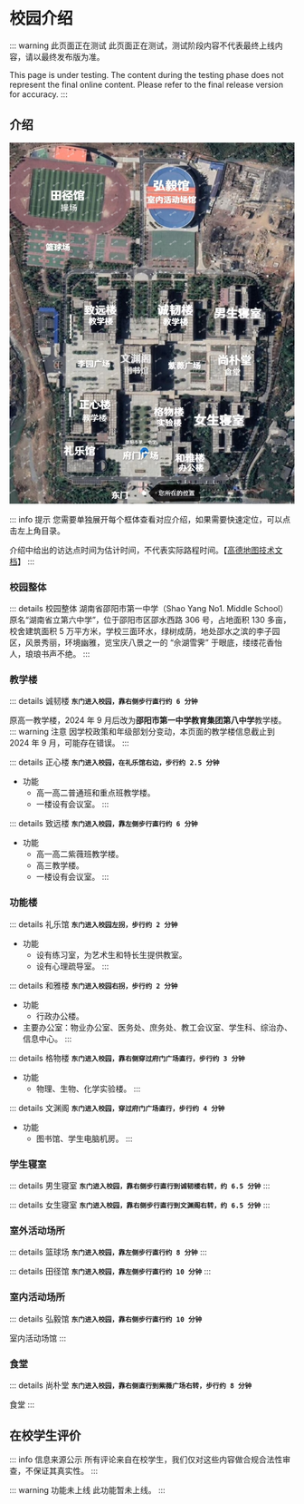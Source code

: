# 校园介绍

::: warning 此页面正在测试
此页面正在测试，测试阶段内容不代表最终上线内容，请以最终发布版为准。

This page is under testing. The content during the testing phase does not represent the final online content. Please refer to the final release version for accuracy.
:::

## 介绍
![img](/img/b85596cb5e4064a09c93a9a6b55bcc9e.jpg)

::: info 提示
您需要单独展开每个框体查看对应介绍，如果需要快速定位，可以点击左上角目录。

介绍中给出的访达点时间为估计时间，不代表实际路程时间。【[高德地图技术文档](https://lbs.amap.com/api/webservice/guide/api/direction)】
:::

### 校园整体

::: details 校园整体
湖南省邵阳市第一中学（Shao Yang No1. Middle School）原名“湖南省立第六中学”，位于邵阳市区邵水西路 306 号，占地面积 130 多亩，校舍建筑面积 5 万平方米，学校三面环水，绿树成荫，地处邵水之滨的李子园区，风景秀丽，环境幽雅，览宝庆八景之一的 “佘湖雪霁” 于眼底，缕缕花香怡人，琅琅书声不绝。
:::

### 教学楼
::: details 诚韧楼
**`东门进入校园，靠右侧步行直行约 6 分钟`**

原高一教学楼，2024 年 9 月后改为**邵阳市第一中学教育集团第八中学**教学楼。
::: warning 注意
因学校政策和年级部划分变动，本页面的教学楼信息截止到 2024 年 9 月，可能存在错误。
:::

::: details 正心楼
**`东门进入校园，在礼乐馆右边，步行约 2.5 分钟`**
- 功能
  - 高一高二普通班和重点班教学楼。
  - 一楼设有会议室。
:::

::: details 致远楼
**`东门进入校园，靠左侧步行直行约 6 分钟`**
- 功能
  - 高一高二紫薇班教学楼。
  - 高三教学楼。
  - 一楼设有会议室。
:::

### 功能楼
::: details 礼乐馆
**`东门进入校园左拐，步行约 2 分钟`**
- 功能
  - 设有练习室，为艺术生和特长生提供教室。
  - 设有心理疏导室。
:::

::: details 和雅楼
**`东门进入校园右拐，步行约 2 分钟`**
- 功能
  - 行政办公楼。
- 主要办公室：物业办公室、医务处、庶务处、教工会议室、学生科、综治办、信息中心。
:::

::: details 格物楼
**`东门进入校园，靠右侧穿过府门广场直行，步行约 3 分钟`**
- 功能
  - 物理、生物、化学实验楼。
:::

::: details 文渊阁
**`东门进入校园，穿过府门广场直行，步行约 4 分钟`**
- 功能
  - 图书馆、学生电脑机房。
:::

### 学生寝室
::: details 男生寝室
**`东门进入校园，靠右侧步行直行到诚韧楼右转，约 6.5 分钟`**
:::

::: details 女生寝室
**`东门进入校园，靠右侧步行直行到文渊阁右转，约 6.5 分钟`**
:::

### 室外活动场所
::: details 篮球场
**`东门进入校园，靠左侧步行直行约 8 分钟`**
:::

::: details 田径馆
**`东门进入校园，靠左侧步行直行约 10 分钟`**
:::

### 室内活动场所
::: details 弘毅馆
**`东门进入校园，靠右侧步行直行约 10 分钟`**

室内活动场馆
:::

### 食堂
::: details 尚朴堂
**`东门进入校园，靠右侧直行到紫薇广场右转，步行约 8 分钟`**

食堂
:::

## 在校学生评价
::: info 信息来源公示
所有评论来自在校学生，我们仅对这些内容做合规合法性审查，不保证其真实性。
:::

::: warning 功能未上线
此功能暂未上线。
:::
